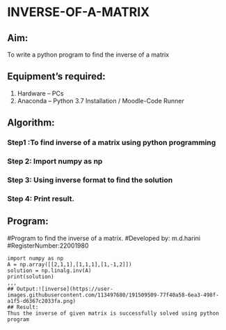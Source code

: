 # INVERSE-OF-A-MATRIX
## Aim:
To write a python program to find the inverse of a matrix
## Equipment’s required:
1. 	Hardware – PCs
2. 	Anaconda – Python 3.7 Installation / Moodle-Code Runner
## Algorithm:
### Step1 :To find inverse of a matrix using python programming
### Step 2: Import numpy as np
### Step 3: Using inverse format to find the solution
### Step 4: Print result.

## Program:
#Program to find the inverse of a matrix.
#Developed by: m.d.harini
#RegisterNumber:22001980
```
import numpy as np
A = np.array([[2,1,1],[1,1,1],[1,-1,2]])
solution = np.linalg.inv(A)
print(solution)
,,,
## Output:![inverse](https://user-images.githubusercontent.com/113497680/191509509-77f40a58-6ea3-498f-a1f5-d6367c2033fa.png)
## Result:
Thus the inverse of given matrix is successfully solved using python program

